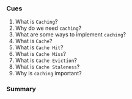 ### Cues

1. What is `Caching`?
2. Why do we need `caching`?
3. What are some ways to implement `caching`?
4. What is `Cache`?
5. What is `Cache Hit`?
6. What is `Cache Miss`?
7. What is `Cache Eviction`?
8. What is `Cache Staleness`?
9. Why is `caching` important?

### Summary
